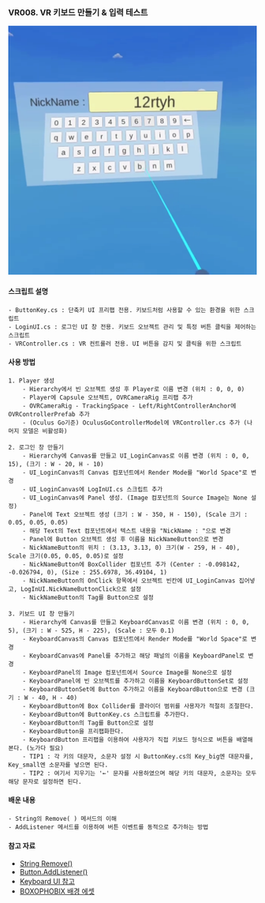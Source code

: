 ### VR008. VR 키보드 만들기 & 입력 테스트

![VRkeyboard_image](./vrkeyboard.PNG)


#### 스크립트 설명
	- ButtonKey.cs : 단축키 UI 프리팹 전용. 키보드처럼 사용할 수 있는 환경을 위한 스크립트
	- LoginUI.cs : 로그인 UI 창 전용. 키보드 오브젝트 관리 및 특정 버튼 클릭을 제어하는 스크립트
	- VRController.cs : VR 컨트롤러 전용. UI 버튼을 감지 및 클릭을 위한 스크립트



#### 사용 방법
	1. Player 생성
		- Hierarchy에서 빈 오브젝트 생성 후 Player로 이름 변경 (위치 : 0, 0, 0)
		- Player에 Capsule 오브젝트, OVRCameraRig 프리팹 추가
		- OVRCameraRig - TrackingSpace - Left/RightControllerAnchor에 OVRControllerPrefab 추가
		- (Oculus Go기준) OculusGoControllerModel에 VRController.cs 추가 (나머지 모델은 비활성화)

	2. 로그인 창 만들기
		- Hierarchy에 Canvas를 만들고 UI_LoginCanvas로 이름 변경 (위치 : 0, 0, 15), (크기 : W - 20, H - 10)
		- UI_LoginCanvas의 Canvas 컴포넌트에서 Render Mode를 "World Space"로 변경
		- UI_LoginCanvas에 LogInUI.cs 스크립트 추가
		- UI_LoginCanvas에 Panel 생성. (Image 컴포넌트의 Source Image는 None 설정)
		- Panel에 Text 오브젝트 생성 (크기 : W - 350, H - 150), (Scale 크기 : 0.05, 0.05, 0.05)
		- 해당 Text의 Text 컴포넌트에서 텍스트 내용을 "NickName : "으로 변경
		- Panel에 Button 오브젝트 생성 후 이름을 NickNameButton으로 변경
		- NickNameButton의 위치 : (3.13, 3.13, 0) 크기(W - 259, H - 40), Scale 크기(0.05, 0.05, 0.05)로 설정
		- NickNameButton에 BoxCollider 컴포넌트 추가 (Center : -0.098142, -0.026794, 0), (Size : 255.6978, 36.49104, 1)
		- NickNameButton의 OnClick 항목에서 오브젝트 빈칸에 UI_LoginCanvas 집어넣고, LogInUI.NickNameButtonClick으로 설정
		- NickNameButton의 Tag를 Button으로 설정

	3. 키보드 UI 창 만들기
		- Hierarchy에 Canvas를 만들고 KeyboardCanvas로 이름 변경 (위치 : 0, 0, 5), (크기 : W - 525, H - 225), (Scale : 모두 0.1)
		- KeyboardCanvas의 Canvas 컴포넌트에서 Render Mode를 "World Space"로 변경
		- KeyboardCanvas에 Panel를 추가하고 해당 패널의 이름을 KeyboardPanel로 변경
		- KeyboardPanel의 Image 컴포넌트에서 Source Image를 None으로 설정
		- KeyboardPanel에 빈 오브젝트를 추가하고 이름을 KeyboardButtonSet로 설정
		- KeyboardButtonSet에 Button 추가하고 이름을 KeyboardButton으로 변경 (크기 : W - 40, H - 40)
		- KeyboardButton에 Box Collider를 콜라이더 범위를 사용자가 적절히 조절한다.
		- KeyboardButton에 ButtonKey.cs 스크립트를 추가한다.
		- KeyboardButton의 Tag를 Button으로 설정
		- KeyboardButton을 프리팹화한다.
		- KeyboardButton 프리팹을 이용하여 사용자가 직접 키보드 형식으로 버튼을 배열해본다. (노가다 필요)
		- TIP1 : 각 키의 대문자, 소문자 설정 시 ButtonKey.cs의 Key_big엔 대문자를, Key_small엔 소문자를 넣으면 된다.
		- TIP2 : 여기서 지우기는 '←' 문자를 사용하였으며 해당 키의 대문자, 소문자는 모두 해당 문자로 설정하면 된다.



#### 배운 내용
	- String의 Remove( ) 메서드의 이해
	- AddListener 메서드를 이용하여 버튼 이벤트를 동적으로 추가하는 방법



#### 참고 자료
 - [String Remove()](https://docs.microsoft.com/ko-kr/dotnet/api/system.string.remove?view=netframework-4.8)
 - [Button.AddListener()](https://docs.unity3d.com/2019.1/Documentation/ScriptReference/UI.Button-onClick.html)
 - [Keyboard UI 참고](http://talesfromtherift.com/vr-canvas-keyboard/)
 - [BOXOPHOBIX 배경 에셋](https://assetstore.unity.com/packages/vfx/shaders/free-skybox-cubemap-extended-shader-standard-edition-107400)
